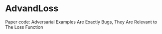 # AdvandLoss
Paper code: Adversarial Examples Are Exactly Bugs, They Are Relevant to The Loss Function
